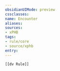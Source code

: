 ```yaml
---
obsidianUIMode: preview
cssclasses:
name: Encounter
aliases:
sources:
- xPHB
tags:
- rule/core
- source/xphb
entry:
---
```


```meta-bind-embed
[[dv Rule]]
```